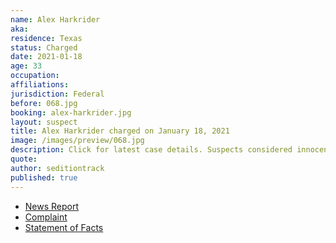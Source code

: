 ```yaml
---
name: Alex Harkrider
aka:
residence: Texas
status: Charged
date: 2021-01-18
age: 33
occupation:
affiliations:
jurisdiction: Federal
before: 068.jpg
booking: alex-harkrider.jpg
layout: suspect
title: Alex Harkrider charged on January 18, 2021
image: /images/preview/068.jpg
description: Click for latest case details. Suspects considered innocent until proven guilty.
quote:
author: seditiontrack
published: true
---
```


- [News Report](https://ksla.com/2021/01/19/east-texans-accused-taking-part-us-capitol-siege-charged-with-federal-crimes/)
- [Complaint](https://www.justice.gov/opa/page/file/1356246/download)
- [Statement of Facts](https://www.justice.gov/opa/page/file/1356236/download)
